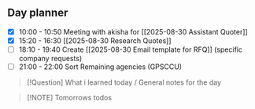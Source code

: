 ## Day planner

- [x] 10:00 - 10:50 Meeting with akisha for [[2025-08-30 Assistant Quoter]]
- [x] 15:20 - 16:30 [[2025-08-30 Research Quotes]]
- [ ] 18:10 - 19:40 Create [[2025-08-30 Email template for RFQ]] (specific company requests)
- [ ] 21:00 - 22:00 Sort Remaining agencies (GPSCCU)

> [!Question] What i learned today / General notes for the day

> [!NOTE] Tomorrows todos
